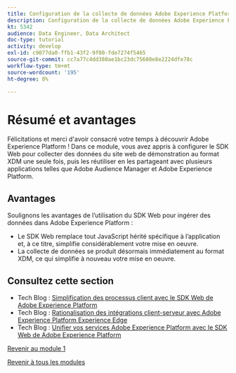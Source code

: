 ```yaml
---
title: Configuration de la collecte de données Adobe Experience Platform et de l’extension du SDK Web - Résumé
description: Configuration de la collecte de données Adobe Experience Platform et de l’extension du SDK Web - Résumé
kt: 5342
audience: Data Engineer, Data Architect
doc-type: tutorial
activity: develop
exl-id: c9077da0-ffb1-43f2-9f00-fde7274f5465
source-git-commit: cc7a77c4dd380ae1bc23dc75608e8e2224dfe78c
workflow-type: tm+mt
source-wordcount: '195'
ht-degree: 0%

---
```


# Résumé et avantages

Félicitations et merci d&#39;avoir consacré votre temps à découvrir Adobe Experience Platform !
Dans ce module, vous avez appris à configurer le SDK Web pour collecter des données du site web de démonstration au format XDM une seule fois, puis les réutiliser en les partageant avec plusieurs applications telles que Adobe Audience Manager et Adobe Experience Platform.

## Avantages

Soulignons les avantages de l’utilisation du SDK Web pour ingérer des données dans Adobe Experience Platform :

- Le SDK Web remplace tout JavaScript hérité spécifique à l’application et, à ce titre, simplifie considérablement votre mise en oeuvre.
- La collecte de données se produit désormais immédiatement au format XDM, ce qui simplifie à nouveau votre mise en oeuvre.

## Consultez cette section

- Tech Blog : [Simplification des processus client avec le SDK Web de Adobe Experience Platform](https://medium.com/adobetech/simplifying-customer-workflows-with-adobe-experience-platform-web-sdk-4e54fe134f4a)
- Tech Blog : [Rationalisation des intégrations client-serveur avec Adobe Experience Platform Experience Edge](https://medium.com/adobetech/streamlining-client-server-integrations-with-adobe-experience-platform-experience-edge-1caaef887172)
- Tech Blog : [Unifier vos services Adobe Experience Platform avec le SDK Web de Adobe Experience Platform](https://medium.com/adobetech/unify-your-adobe-experience-platform-services-with-adobe-experience-platform-web-sdk-75cf6851a9fc)

[Revenir au module 1](./data-ingestion-launch-web-sdk.md)

[Revenir à tous les modules](../../overview.md)
